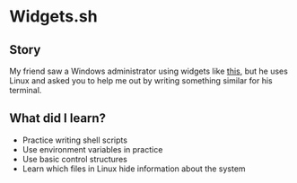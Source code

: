 # Widgets.sh

## Story

My friend saw a Windows administrator using widgets like [this](https://win10widgets.com/images/screenshot.png), but he uses Linux and asked you to help me out by writing something similar for his terminal.

## What did I learn?

- Practice writing shell scripts
- Use environment variables in practice
- Use basic control structures
- Learn which files in Linux hide information about the system

